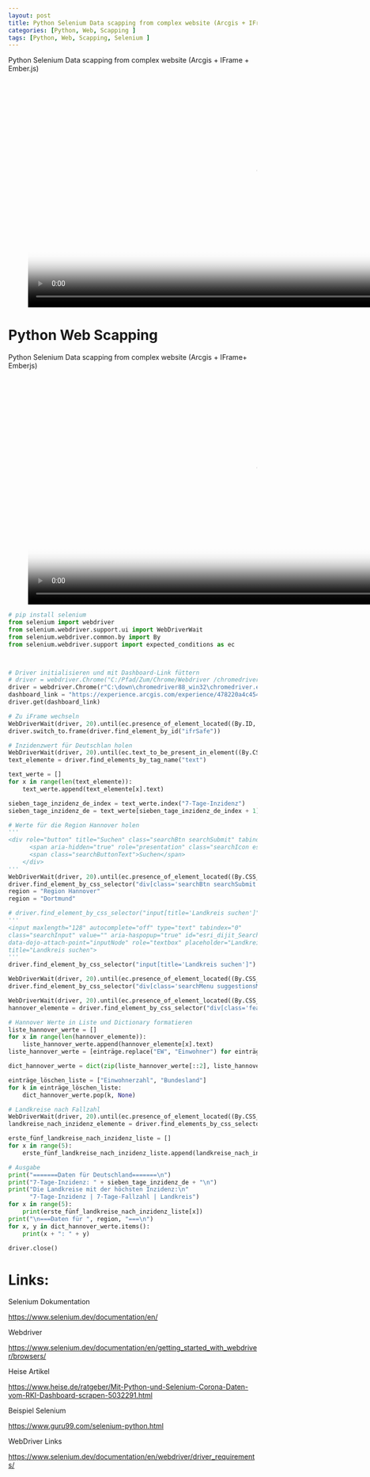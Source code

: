 ```yaml
---
layout: post
title: Python Selenium Data scapping from complex website (Arcgis + IFrame + Ember.js)
categories: [Python, Web, Scapping ]
tags: [Python, Web, Scapping, Selenium ]
--- 
```

Python Selenium Data scapping from complex website (Arcgis + IFrame + Ember.js)
<figure class="video_container">
  <video width="920"  controls="true" allowfullscreen="true" poster="/pic/2021-01-28-screenshot-scapping-live-sendkeys.png">
    <source src="/mov/2021-01-28 13-24-07-python-selenium-WebScrapping.mp4" type="video/mp4">
  </video>
</figure>

# Python Web Scapping 

Python Selenium Data scapping from complex website (Arcgis + IFrame+ Emberjs)

<!-- blank line -->
<figure class="video_container">
  <video width="920" controls="true" allowfullscreen="true" poster="/pic/2021-01-28-screenshot-scapping-live-sendkeys.png"> 
    <source src="/mov/2021-01-28 13-24-07-python-selenium-WebScrapping.mp4" type="video/mp4">
  </video>
</figure>
<!-- blank line -->


```python 
# pip install selenium
from selenium import webdriver
from selenium.webdriver.support.ui import WebDriverWait
from selenium.webdriver.common.by import By
from selenium.webdriver.support import expected_conditions as ec



# Driver initialisieren und mit Dashboard-Link füttern
# driver = webdriver.Chrome("C:/Pfad/Zum/Chrome/Webdriver /chromedriver.exe")
driver = webdriver.Chrome(r"C:\down\chromedriver88_win32\chromedriver.exe")
dashboard_link = "https://experience.arcgis.com/experience/478220a4c454480e823b17327b2bf1d4"
driver.get(dashboard_link)

# Zu iFrame wechseln
WebDriverWait(driver, 20).until(ec.presence_of_element_located((By.ID, "ifrSafe")))
driver.switch_to.frame(driver.find_element_by_id("ifrSafe"))

# Inzidenzwert für Deutschlan holen
WebDriverWait(driver, 20).until(ec.text_to_be_present_in_element((By.CSS_SELECTOR, "text"), "7-Tage-Inzidenz"))
text_elemente = driver.find_elements_by_tag_name("text")

text_werte = []
for x in range(len(text_elemente)):
    text_werte.append(text_elemente[x].text)

sieben_tage_inzidenz_de_index = text_werte.index("7-Tage-Inzidenz")
sieben_tage_inzidenz_de = text_werte[sieben_tage_inzidenz_de_index + 1]

# Werte für die Region Hannover holen
'''
<div role="button" title="Suchen" class="searchBtn searchSubmit" tabindex="0" data-dojo-attach-point="submitNode">
      <span aria-hidden="true" role="presentation" class="searchIcon esri-icon-search"></span>
      <span class="searchButtonText">Suchen</span>
    </div>
'''
WebDriverWait(driver, 20).until(ec.presence_of_element_located((By.CSS_SELECTOR, "div[class='searchBtn searchSubmit']")))
driver.find_element_by_css_selector("div[class='searchBtn searchSubmit']").click()
region = "Region Hannover"
region = "Dortmund"

# driver.find_element_by_css_selector("input[title='Landkreis suchen']").send_keys("Region Hannover")
'''
<input maxlength="128" autocomplete="off" type="text" tabindex="0" 
class="searchInput" value="" aria-haspopup="true" id="esri_dijit_Search_0_input" 
data-dojo-attach-point="inputNode" role="textbox" placeholder="Landkreis suchen" 
title="Landkreis suchen">
'''
driver.find_element_by_css_selector("input[title='Landkreis suchen']").send_keys(region)

WebDriverWait(driver, 20).until(ec.presence_of_element_located((By.CSS_SELECTOR, "div[class='searchMenu suggestionsMenu'] > div > ul > li")))
driver.find_element_by_css_selector("div[class='searchMenu suggestionsMenu'] > div >  ul > li").click()

WebDriverWait(driver, 20).until(ec.presence_of_element_located((By.CSS_SELECTOR, "div[class='feature-description ember-view'] > table")))
hannover_elemente = driver.find_element_by_css_selector("div[class='feature-description ember-view'] > table").find_elements_by_tag_name("td")

# Hannover Werte in Liste und Dictionary formatieren
liste_hannover_werte = []
for x in range(len(hannover_elemente)):
    liste_hannover_werte.append(hannover_elemente[x].text)
liste_hannover_werte = [einträge.replace("EW", "Einwohner") for einträge in liste_hannover_werte]

dict_hannover_werte = dict(zip(liste_hannover_werte[::2], liste_hannover_werte[1::2]))

einträge_löschen_liste = ["Einwohnerzahl", "Bundesland"]
for k in einträge_löschen_liste:
    dict_hannover_werte.pop(k, None)

# Landkreise nach Fallzahl
WebDriverWait(driver, 20).until(ec.presence_of_element_located((By.CSS_SELECTOR, "nav[class='feature-list'] > span")))
landkreise_nach_inzidenz_elemente = driver.find_elements_by_css_selector("nav[class='feature-list'] > span")

erste_fünf_landkreise_nach_inzidenz_liste = []
for x in range(5):
    erste_fünf_landkreise_nach_inzidenz_liste.append(landkreise_nach_inzidenz_elemente[x].text)

# Ausgabe
print("=======Daten für Deutschland=======\n")
print("7-Tage-Inzidenz: " + sieben_tage_inzidenz_de + "\n")
print("Die Landkreise mit der höchsten Inzidenz:\n"
      "7-Tage-Inzidenz | 7-Tage-Fallzahl | Landkreis")
for x in range(5):
    print(erste_fünf_landkreise_nach_inzidenz_liste[x])
print("\n===Daten für ", region, "===\n")
for x, y in dict_hannover_werte.items():
    print(x + ": " + y)

driver.close()

```

# Links:

Selenium Dokumentation

<https://www.selenium.dev/documentation/en/>

Webdriver 

https://www.selenium.dev/documentation/en/getting_started_with_webdriver/browsers/

Heise Artikel 

<https://www.heise.de/ratgeber/Mit-Python-und-Selenium-Corona-Daten-vom-RKI-Dashboard-scrapen-5032291.html>

Beispiel Selenium 

<https://www.guru99.com/selenium-python.html>

WebDriver Links 

<https://www.selenium.dev/documentation/en/webdriver/driver_requirements/>